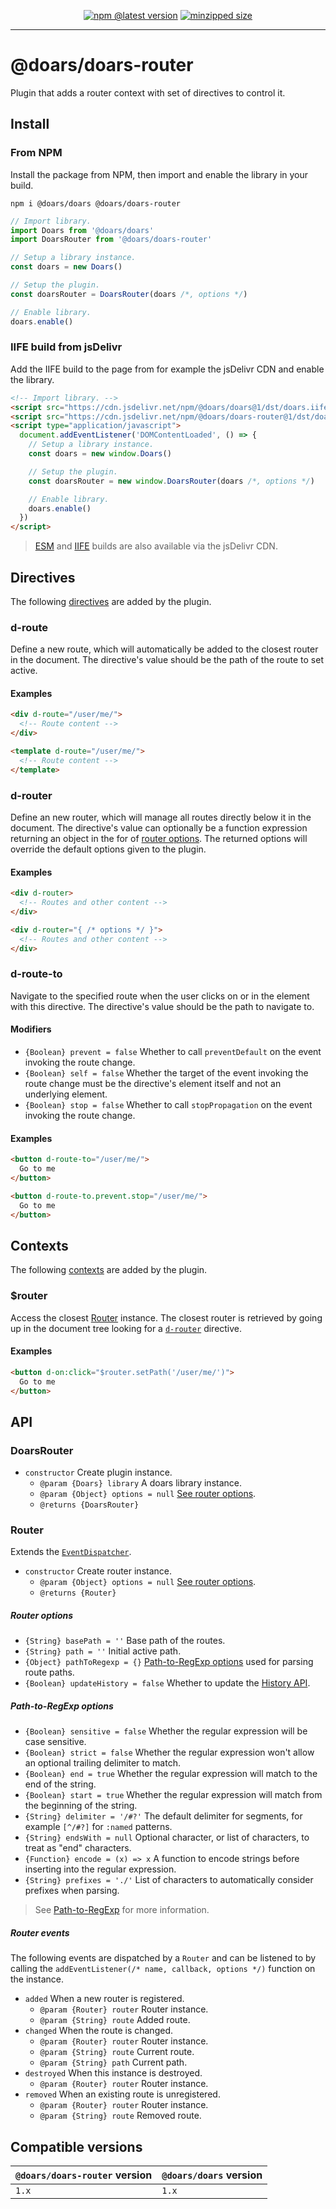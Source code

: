 <div align="center">

[![npm @latest version](https://img.shields.io/npm/v/@doars/doars-router.svg?label=Version&style=flat-square&maxAge=86400)](https://www.npmjs.com/package/@doars/doars-router)
[![minzipped size](https://img.shields.io/bundlephobia/minzip/@doars/doars-router?label=Size&style=flat-square&maxAge=86400)](https://www.npmjs.com/package/@doars/doars-router)

</div>

<hr/>

# @doars/doars-router

Plugin that adds a router context with set of directives to control it.

## Install

### From NPM

Install the package from NPM, then import and enable the library in your build.

```
npm i @doars/doars @doars/doars-router
```

```JavaScript
// Import library.
import Doars from '@doars/doars'
import DoarsRouter from '@doars/doars-router'

// Setup a library instance.
const doars = new Doars()

// Setup the plugin.
const doarsRouter = DoarsRouter(doars /*, options */)

// Enable library.
doars.enable()
```

### IIFE build from jsDelivr

Add the IIFE build to the page from for example the jsDelivr CDN and enable the
library.

```HTML
<!-- Import library. -->
<script src="https://cdn.jsdelivr.net/npm/@doars/doars@1/dst/doars.iife.js"></script>
<script src="https://cdn.jsdelivr.net/npm/@doars/doars-router@1/dst/doars-router.iife.js"></script>
<script type="application/javascript">
  document.addEventListener('DOMContentLoaded', () => {
    // Setup a library instance.
    const doars = new window.Doars()

    // Setup the plugin.
    const doarsRouter = new window.DoarsRouter(doars /*, options */)

    // Enable library.
    doars.enable()
  })
</script>
```

> [ESM](https://cdn.jsdelivr.net/npm/@doars/doars-router@1/dst/doars-router.esm.js)
> and
> [IIFE](https://cdn.jsdelivr.net/npm/@doars/doars-router@1/dst/doars-router.iife.js)
> builds are also available via the jsDelivr CDN.

## Directives

The following
[directives](https://github.com/doars/doars/tree/main/packages/doars#directives)
are added by the plugin.

### d-route

Define a new route, which will automatically be added to the closest router in
the document. The directive's value should be the path of the route to set
active.

#### Examples

```HTML
<div d-route="/user/me/">
  <!-- Route content -->
</div>
```

```HTML
<template d-route="/user/me/">
  <!-- Route content -->
</template>
```

### d-router

Define an new router, which will manage all routes directly below it in the
document. The directive's value can optionally be a function expression
returning an object in the for of [router options](#router-options). The
returned options will override the default options given to the plugin.

#### Examples

```HTML
<div d-router>
  <!-- Routes and other content -->
</div>
```

```HTML
<div d-router="{ /* options */ }">
  <!-- Routes and other content -->
</div>
```

### d-route-to

Navigate to the specified route when the user clicks on or in the element with
this directive. The directive's value should be the path to navigate to.

#### Modifiers

- `{Boolean} prevent = false` Whether to call `preventDefault` on the event
  invoking the route change.
- `{Boolean} self = false` Whether the target of the event invoking the route
  change must be the directive's element itself and not an underlying element.
- `{Boolean} stop = false` Whether to call `stopPropagation` on the event
  invoking the route change.

#### Examples

```HTML
<button d-route-to="/user/me/">
  Go to me
</button>
```

```HTML
<button d-route-to.prevent.stop="/user/me/">
  Go to me
</button>
```

## Contexts

The following
[contexts](https://github.com/doars/doars/tree/main/packages/doars#contexts) are
added by the plugin.

### \$router

Access the closest [Router](#router) instance. The closest router is retrieved
by going up in the document tree looking for a [`d-router`](#d-router)
directive.

#### Examples

```HTML
<button d-on:click="$router.setPath('/user/me/')">
  Go to me
</button>
```

## API

### DoarsRouter

- `constructor` Create plugin instance.
  - `@param {Doars} library` A doars library instance.
  - `@param {Object} options = null` [See router options](#router-options).
  - `@returns {DoarsRouter}`

### Router

Extends the
[`EventDispatcher`](https://github.com/doars/doars/tree/main/packages/doars#eventdispatcher).

- `constructor` Create router instance.
  - `@param {Object} options = null` [See router options](#router-options).
  - `@returns {Router}`

##### Router options

- `{String} basePath = ''` Base path of the routes.
- `{String} path = ''` Initial active path.
- `{Object} pathToRegexp = {}` [Path-to-RegExp options](#path-to-regexp-options)
  used for parsing route paths.
- `{Boolean} updateHistory = false` Whether to update the
  [History API](https://developer.mozilla.org/docs/Web/API/History_API).

##### Path-to-RegExp options

- `{Boolean} sensitive = false` Whether the regular expression will be case
  sensitive.
- `{Boolean} strict = false` Whether the regular expression won't allow an
  optional trailing delimiter to match.
- `{Boolean} end = true` Whether the regular expression will match to the end of
  the string.
- `{Boolean} start = true` Whether the regular expression will match from the
  beginning of the string.
- `{String} delimiter = '/#?'` The default delimiter for segments, for example
  `[^/#?]` for `:named` patterns.
- `{String} endsWith = null` Optional character, or list of characters, to treat
  as "end" characters.
- `{Function} encode = (x) => x` A function to encode strings before inserting
  into the regular expression.
- `{String} prefixes = './'` List of characters to automatically consider
  prefixes when parsing.

> See [Path-to-RegExp](https://github.com/pillarjs/path-to-regexp#readme) for
> more information.

##### Router events

The following events are dispatched by a `Router` and can be listened to by
calling the `addEventListener(/* name, callback, options */)` function on the
instance.

- `added` When a new router is registered.
  - `@param {Router} router` Router instance.
  - `@param {String} route` Added route.
- `changed` When the route is changed.
  - `@param {Router} router` Router instance.
  - `@param {String} route` Current route.
  - `@param {String} path` Current path.
- `destroyed` When this instance is destroyed.
  - `@param {Router} router` Router instance.
- `removed` When an existing route is unregistered.
  - `@param {Router} router` Router instance.
  - `@param {String} route` Removed route.

## Compatible versions

| `@doars/doars-router` version | `@doars/doars` version |
| ----------------------------- | ---------------------- |
| `1.x`                         | `1.x`                  |
